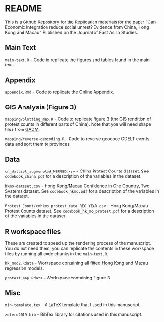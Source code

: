 # README

This is a Github Repository for the Replication materials for the paper "Can Economic Integration reduce social unrest? Evidence from China, Hong Kong and Macau" Published on the Journal of East Asian Studies.

## Main Text

`main-text.R` - Code to replicate the figures and tables found in the main text.

## Appendix

`appendix.Rmd` - Code to replicate the Online Appendix.

## GIS Analysis (Figure 3)

`mapping/plotting_map.R` - Code to replicate figure 3 (the GIS rendition of protest counts in different parts of China). Note that you will need shape files from [GADM](https://gadm.org/).

`mapping/reverse-geocoding.R` - Code to reverse geocode GDELT events data and sort them to provinces.

## Data

`cn_dataset_augmeneted_MERGED.csv` - China Protest Counts dataset. See `codebook_china.pdf` for a description of the variables in the dataset.

`hkmo-dataset.csv` - Hong Kong/Macau Confidence in One Country, Two Systems dataset.  See `codebook_hkmo.pdf` for a description of the variables in the dataset.

`Protest Count/cnhkmo_protest_data_REG_YEAR.csv` - Hong Kong/Macau Protest Counts dataset. See `codebook_hk_mo_protest.pdf` for a description of the variables in the dataset.

## R workspace files

These are created to speed up the rendering process of the manuscript. You do not need them, you can replicate the contents in these workspace files by running all code chunks in the `main-text.R`.

`hk_mod2.Rdata` - Workspace containing all fitted Hong Kong and Macau regression models.

`protest_map.Rdata` - Workspace containing Figure 3

## Misc

`min-template.tex` - A LaTeX template that I used in this manuscript.

`zotero2019.bib` - BibTex library for citations used in this manuscript.